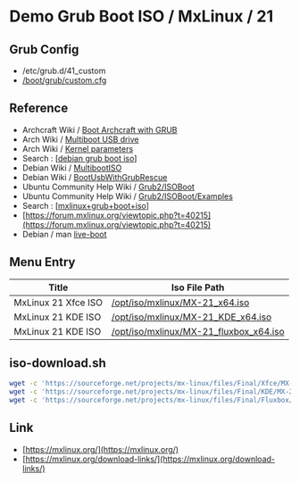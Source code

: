 

# Demo Grub Boot ISO / MxLinux / 21

## Grub Config

* /etc/grub.d/41_custom
* [/boot/grub/custom.cfg](custom.cfg)


## Reference

* Archcraft Wiki / [Boot Archcraft with GRUB](https://wiki.archcraft.io/docs/boot-iso/boot-with-grub)
* Arch Wiki / [Multiboot USB drive](https://wiki.archlinux.org/title/Multiboot_USB_drive#Configuring_GRUB)
* Arch Wiki / [Kernel parameters](https://wiki.archlinux.org/title/Kernel_parameters#GRUB)
* Search : [[debian grub boot iso](https://www.google.com/search?q=debian+grub+boot+iso)]
* Debian Wiki / [MultibootISO](https://wiki.debian.org/DebianLive/MultibootISO)
* Debian Wiki / [BootUsbWithGrubRescue](https://wiki.debian.org/BootUsbWithGrubRescue)
* Ubuntu Community Help Wiki / [Grub2/ISOBoot](https://help.ubuntu.com/community/Grub2/ISOBoot)
* Ubuntu Community Help Wiki / [ Grub2/ISOBoot/Examples](https://help.ubuntu.com/community/Grub2/ISOBoot/Examples)
* Search : [[mxlinux+grub+boot+iso](https://www.google.com/search?q=mxlinux+grub+boot+iso)]
* [https://forum.mxlinux.org/viewtopic.php?t=40215](https://forum.mxlinux.org/viewtopic.php?t=40215)
* Debian / man [live-boot](https://manpages.debian.org/unstable/live-boot-doc/live-boot.7.en.html)





## Menu Entry

| Title | Iso File Path |
| --- | --- |
| MxLinux 21 Xfce ISO | [/opt/iso/mxlinux/MX-21_x64.iso](https://sourceforge.net/projects/mx-linux/files/Final/Xfce/MX-21_x64.iso/download) |
| MxLinux 21 KDE ISO | [/opt/iso/mxlinux/MX-21_KDE_x64.iso](https://sourceforge.net/projects/mx-linux/files/Final/KDE/MX-21_KDE_x64.iso/download) |
| MxLinux 21 KDE ISO | [/opt/iso/mxlinux/MX-21_fluxbox_x64.iso](https://sourceforge.net/projects/mx-linux/files/Final/Fluxbox/MX-21_fluxbox_x64.iso/download) |


## iso-download.sh

``` sh
wget -c 'https://sourceforge.net/projects/mx-linux/files/Final/Xfce/MX-21_x64.iso/download' -O MX-21_x64.iso
wget -c 'https://sourceforge.net/projects/mx-linux/files/Final/KDE/MX-21_KDE_x64.iso/download' -O MX-21_KDE_x64.iso
wget -c 'https://sourceforge.net/projects/mx-linux/files/Final/Fluxbox/MX-21_fluxbox_x64.iso/download' -O MX-21_fluxbox_x64.iso
```

## Link

* [https://mxlinux.org/](https://mxlinux.org/)
* [https://mxlinux.org/download-links/](https://mxlinux.org/download-links/)
